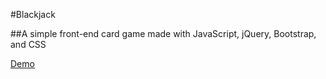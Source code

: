 #Blackjack

##A simple front-end card game made with JavaScript, jQuery, Bootstrap, and CSS

[Demo](http://robertbunch.ninja)